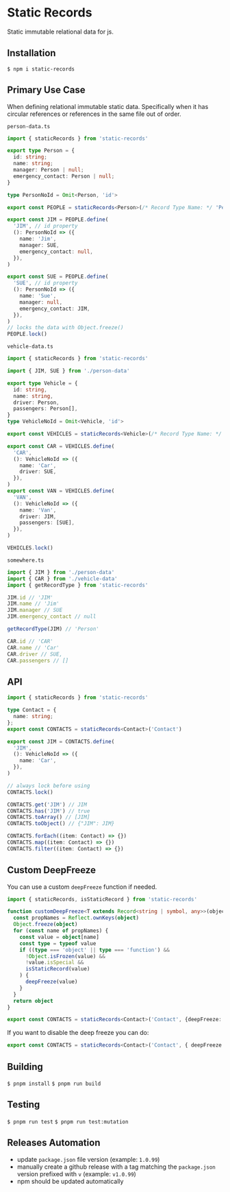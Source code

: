 # Static Records

Static immutable relational data for js.

## Installation

`$ npm i static-records`

## Primary Use Case

When defining relational immutable static data. Specifically when it has circular references or references in the same file out of order.

`person-data.ts`

```ts
import { staticRecords } from 'static-records'

export type Person = {
  id: string;
  name: string;
  manager: Person | null;
  emergency_contact: Person | null;
}

type PersonNoId = Omit<Person, 'id'>

export const PEOPLE = staticRecords<Person>(/* Record Type Name: */ 'Person')

export const JIM = PEOPLE.define(
  'JIM', // id property
  (): PersonNoId => ({
    name: 'Jim',
    manager: SUE,
    emergency_contact: null,
  }),
)

export const SUE = PEOPLE.define(
  'SUE', // id property
  (): PersonNoId => ({
    name: 'Sue',
    manager: null,
    emergency_contact: JIM,
  }),
)
// locks the data with Object.freeze()
PEOPLE.lock()
```

`vehicle-data.ts`

```ts
import { staticRecords } from 'static-records'

import { JIM, SUE } from './person-data'

export type Vehicle = {
  id: string,
  name: string,
  driver: Person,
  passengers: Person[],
}
type VehicleNoId = Omit<Vehicle, 'id'>

export const VEHICLES = staticRecords<Vehicle>(/* Record Type Name: */ 'Vehicle')

export const CAR = VEHICLES.define(
  'CAR',
  (): VehicleNoId => ({
    name: 'Car',
    driver: SUE,
  }),
)
export const VAN = VEHICLES.define(
  'VAN',
  (): VehicleNoId => ({
    name: 'Van',
    driver: JIM,
    passengers: [SUE],
  }),
)

VEHICLES.lock()
```

`somewhere.ts`

```ts
import { JIM } from './person-data'
import { CAR } from './vehicle-data'
import { getRecordType } from 'static-records'

JIM.id // 'JIM'
JIM.name // 'Jim'
JIM.manager // SUE
JIM.emergency_contact // null

getRecordType(JIM) // 'Person'

CAR.id // 'CAR'
CAR.name // 'Car'
CAR.driver // SUE,
CAR.passengers // []
```

## API

```ts
import { staticRecords } from 'static-records'

type Contact = {
  name: string;
};
export const CONTACTS = staticRecords<Contact>('Contact')

export const JIM = CONTACTS.define(
  'JIM',
  (): VehicleNoId => ({
    name: 'Car',
  }),
)

// always lock before using
CONTACTS.lock()

CONTACTS.get('JIM') // JIM
CONTACTS.has('JIM') // true
CONTACTS.toArray() // [JIM]
CONTACTS.toObject() // {"JIM": JIM}

CONTACTS.forEach((item: Contact) => {})
CONTACTS.map((item: Contact) => {})
CONTACTS.filter((item: Contact) => {})
```

## Custom DeepFreeze
You can use a custom `deepFreeze` function if needed.

```ts
import { staticRecords, isStaticRecord } from 'static-records'

function customDeepFreeze<T extends Record<string | symbol, any>>(object: T): T {
  const propNames = Reflect.ownKeys(object)
  Object.freeze(object)
  for (const name of propNames) {
    const value = object[name]
    const type = typeof value
    if ((type === 'object' || type === 'function') &&
      !Object.isFrozen(value) &&
      !value.isSpecial &&
      isStaticRecord(value)
    ) {
      deepFreeze(value)
    }
  }
  return object
}

export const CONTACTS = staticRecords<Contact>('Contact', {deepFreeze: customDeepFreeze})
```
If you want to disable the deep freeze you can do:

```ts
export const CONTACTS = staticRecords<Contact>('Contact', { deepFreeze: (input) => input })


```

## Building

`$ pnpm install`
`$ pnpm run build`

## Testing

`$ pnpm run test`
`$ pnpm run test:mutation`

## Releases Automation

- update `package.json` file version (example: `1.0.99`)
- manually create a github release with a tag matching the `package.json` version prefixed with `v` (example: `v1.0.99`)
- npm should be updated automatically
